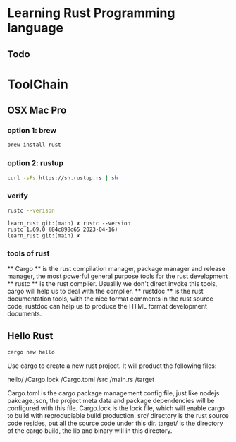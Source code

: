 # Learning Rust Programming language

## Todo

# ToolChain

## OSX Mac Pro

### option 1: brew

```zsh
brew install rust
```

### option 2: rustup

```zsh
curl -sFs https://sh.rustup.rs | sh
```

### verify

```zsh
rustc --verison
```

```
learn_rust git:(main) ✗ rustc --version
rustc 1.69.0 (84c898d65 2023-04-16)
learn_rust git:(main) ✗
```

### tools of rust

** Cargo ** is the rust compilation manager, package manager and release manager, the most powerful general purpose tools for the rust development
** rustc ** is the rust complier. Usuallly we don't direct invoke this tools, cargo will help us to deal with the complier.
** rustdoc ** is the rust documentation tools, with the nice format comments in the rust source code, rustdoc can help us to produce the HTML format development documents.

## Hello Rust

```zsh
cargo new hello
```

Use cargo to create a new rust project. It will product the following files:

hello/
/Cargo.lock
/Cargo.toml
/src
/main.rs
/target

Cargo.toml is the cargo package management config file, just like nodejs pakcage.json, the project meta data and package dependencies will be configured with this file.
Cargo.lock is the lock file, which will enable cargo to build with reproduciable build production.
src/ directory is the rust source code resides, put all the source code under this dir.
target/ is the directory of the cargo build, the lib and binary will in this directory.

